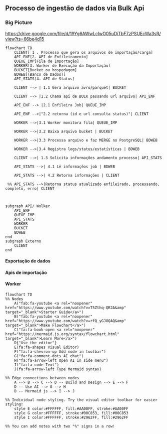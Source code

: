 ## Processo de ingestão de dados via Bulk Api

### Big Picture

https://drive.google.com/file/d/19Yg6AWwLcIwO05uDiTbF7zPSUEcWa3sR/view?ts=66be4d15


``` mermaid
flowchart TD
    CLIENT[ 1 . Processo que gera os arquivos de importação/carga]
    API_ENF[2. API de Enfileiramento]
    QUEUE_IMP[Fila de Importação]
    WORKER[3. Worker de Execução da Importação]
    BUCKET[Bucket ou hospedagem]
    BDWEB[(Banco de Dados)]
    API_STATS[4. API de Status]

    CLIENT --> | 1.1 Gera arquivo avro/parquet| BUCKET

    CLIENT --> |1.2 Chama api de BULK passando url arquivo| API_ENF

    API_ENF --> |2.1 Enfileira Job| QUEUE_IMP

    API_ENF -->|"2.2 retorna (id e url consulta status)"| CLIENT

    WORKER -->|3.1 Worker monitora fila| QUEUE_IMP

    WORKER -->|3.2 Baixa arquivo bucket | BUCKET

    WORKER -->|3.3 Processa arquivo e faz MERGE no PostgreSQL| BDWEB

    WORKER -->|3.4 Registra logs/status/estatísticas | BDWEB

    CLIENT -->| 1.3 Solicita informações andamento processo| API_STATS

    API_STATS -->| 4.1 Lê informaçẽos job | BDWEB

    API_STATS -->| 4.2 Retorna informações | CLIENT

 %% API_STATS -->|Retorna status atualizado enfileirado, processando, completo, erro| CLIENT



```


    subgraph API/ Wolker
        API_ENF
        QUEUE_IMP
        API_STATS
        WORKER
        BUCKET
        BDWEB
    end
    subgraph Externo
        CLIENT
    end



#### Exportação de dados



#### Apis de importação





#### Worker


```mermaid
flowchart TD
%% Nodes
    A("fab:fa-youtube <a rel="noopener" href="https://www.youtube.com/watch?v=T5Zthq-QR2A&amp" target="_blank">Starter Guide</a>")
    B("fab:fa-youtube <a rel="noopener" href="https://www.youtube.com/watch?v=rfQ_yGJ8QAQ&amp" target="_blank">Make Flowchart</a>")
    C("fa:fa-book-open <a rel="noopener" href="https://mermaid.js.org/syntax/flowchart.html" target="_blank">Learn More</a>")
    D{"Use the editor"}
    E(fa:fa-shapes Visual Editor)
    F("fa:fa-chevron-up Add node in toolbar")
    G("fa:fa-comment-dots AI chat")
    H("fa:fa-arrow-left Open AI in side menu")
    I("fa:fa-code Text")
    J(fa:fa-arrow-left Type Mermaid syntax)

%% Edge connections between nodes
    A --> B --> C --> D -- Build and Design --> E --> F
    D -- Use AI --> G --> H
    D -- Mermaid js --> I --> J

%% Individual node styling. Try the visual editor toolbar for easier styling!
    style E color:#FFFFFF, fill:#AA00FF, stroke:#AA00FF
    style G color:#FFFFFF, stroke:#00C853, fill:#00C853
    style I color:#FFFFFF, stroke:#2962FF, fill:#2962FF

%% You can add notes with two "%" signs in a row!
```